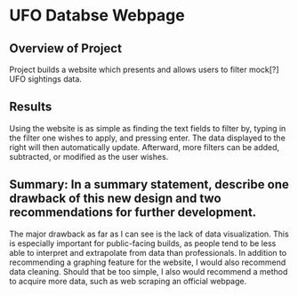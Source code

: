 # UFO Databse Webpage

## Overview of Project
  
Project builds a website which presents and allows users to filter mock[?] UFO sightings data.

## Results
Using the website is as simple as finding the text fields to filter by, typing in the filter one wishes to apply, and pressing enter. The data displayed to the right will then automatically update. Afterward, more filters can be added, subtracted, or modified as the user wishes.

## Summary: In a summary statement, describe one drawback of this new design and two recommendations for further development.
The major drawback as far as I can see is the lack of data visualization. This is especially important for public-facing builds, as people tend to be less able to interpret and extrapolate from data than professionals. In addition to recommending a graphing feature for the website, I would also recommend data cleaning. Should that be too simple, I also would recommend a method to acquire more data, such as web scraping an official webpage.
